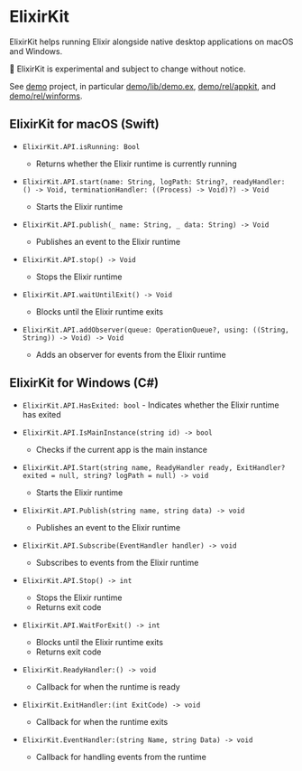 # ElixirKit

ElixirKit helps running Elixir alongside native desktop applications on macOS and Windows.

🚧 ElixirKit is experimental and subject to change without notice.

See [demo](demo) project, in particular [demo/lib/demo.ex](demo/lib/demo.ex),
[demo/rel/appkit](demo/rel/appkit), and [demo/rel/winforms](demo/rel/winforms).

## ElixirKit for macOS (Swift)

- `ElixirKit.API.isRunning: Bool`
  - Returns whether the Elixir runtime is currently running

- `ElixirKit.API.start(name: String, logPath: String?, readyHandler: () -> Void, terminationHandler: ((Process) -> Void)?) -> Void`
  - Starts the Elixir runtime

- `ElixirKit.API.publish(_ name: String, _ data: String) -> Void`
  - Publishes an event to the Elixir runtime

- `ElixirKit.API.stop() -> Void`
  - Stops the Elixir runtime

- `ElixirKit.API.waitUntilExit() -> Void`
  - Blocks until the Elixir runtime exits

- `ElixirKit.API.addObserver(queue: OperationQueue?, using: ((String, String)) -> Void) -> Void`
  - Adds an observer for events from the Elixir runtime

## ElixirKit for Windows (C#)

- `ElixirKit.API.HasExited: bool` - Indicates whether the Elixir runtime has exited

- `ElixirKit.API.IsMainInstance(string id) -> bool`
  - Checks if the current app is the main instance

- `ElixirKit.API.Start(string name, ReadyHandler ready, ExitHandler? exited = null, string? logPath = null) -> void`
  - Starts the Elixir runtime

- `ElixirKit.API.Publish(string name, string data) -> void`
  - Publishes an event to the Elixir runtime

- `ElixirKit.API.Subscribe(EventHandler handler) -> void`
  - Subscribes to events from the Elixir runtime

- `ElixirKit.API.Stop() -> int`
  - Stops the Elixir runtime
  - Returns exit code

- `ElixirKit.API.WaitForExit() -> int`
  - Blocks until the Elixir runtime exits
  - Returns exit code

- `ElixirKit.ReadyHandler:() -> void`
  - Callback for when the runtime is ready

- `ElixirKit.ExitHandler:(int ExitCode) -> void`
  - Callback for when the runtime exits

- `ElixirKit.EventHandler:(string Name, string Data) -> void`
  - Callback for handling events from the runtime
